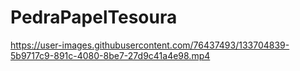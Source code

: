 # PedraPapelTesoura


https://user-images.githubusercontent.com/76437493/133704839-5b9717c9-891c-4080-8be7-27d9c41a4e98.mp4

